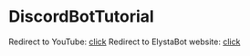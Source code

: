 # DiscordBotTutorial

Redirect to YouTube: [click](https://www.youtube.com/channel/UCikje7uVxMajw1Qf7TFfWUQ)
Redirect to ElystaBot website: [click](https://elystabot.ml)
